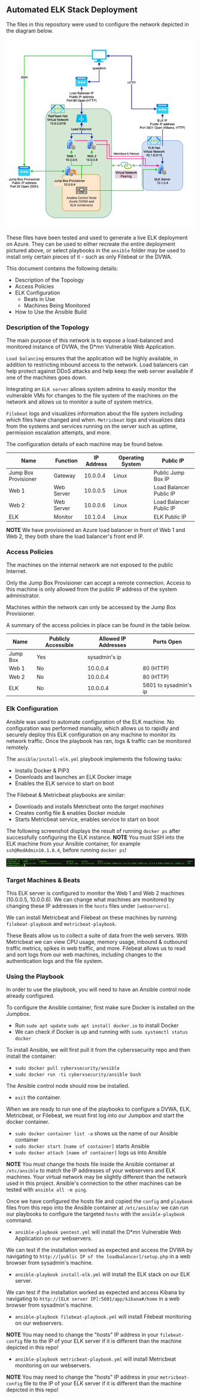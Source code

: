 ## Automated ELK Stack Deployment

The files in this repository were used to configure the network depicted in the diagram below.

![Network Diagram](images/Network_Diagram.png)

These files have been tested and used to generate a live ELK deployment on Azure. They can be used to either recreate the entire deployment pictured above, or select playbooks in the `ansible` folder may be used to install only certain pieces of it - such as only Filebeat or the DVWA.

This document contains the following details:
- Description of the Topology
- Access Policies
- ELK Configuration
  - Beats in Use
  - Machines Being Monitored
- How to Use the Ansible Build


### Description of the Topology

The main purpose of this network is to expose a load-balanced and monitored instance of DVWA, the D*mn Vulnerable Web Application.

`Load balancing` ensures that the application will be highly available, in addition to restricting inbound access to the network.
Load balancers can help protect against DDoS attacks and help keep the web server available if one of the machines goes down.

Integrating an `ELK server` allows system admins to easily monitor the vulnerable VMs for changes to the file system of the machines on the network and allows us to monitor a suite of system metrics. 

`Filebeat` logs and visualizes information about the file system including which files have changed and when. 
`Metricbeat` logs and visualizes data from the systems and services running on the server such as uptime, permission escalation attempts, and more.

The configuration details of each machine may be found below.

| Name                 | Function   | IP Address | Operating System | Public IP               |
|----------------------|------------|------------|------------------|-------------------------|
| Jump Box Provisioner | Gateway    | 10.0.0.4   | Linux            | Public Jump Box IP      |
| Web 1                | Web Server | 10.0.0.5   | Linux            | Load Balancer Public IP |
| Web 2                | Web Server | 10.0.0.6   | Linux            | Load Balancer Public IP |
| ELK                  | Monitor    | 10.1.0.4   | Linux            | ELK Public IP           |

**NOTE** We have provisioned an Azure load balancer in front of Web 1 and Web 2, they both share the load balancer's front end IP.

### Access Policies

The machines on the internal network are not exposed to the public Internet. 

Only the Jump Box Provisioner can accept a remote connection. Access to this machine is only allowed from the public IP address of the system administrator.

Machines within the network can only be accessed by the Jump Box Provisioner.

A summary of the access policies in place can be found in the table below.

| Name     | Publicly Accessible | Allowed IP Addresses | Ports Open            |
|----------|---------------------|----------------------|-----------------------|
| Jump Box | Yes                 | sysadmin's ip        |                       |
| Web 1    | No                  | 10.0.0.4             | 80 (HTTP)             |
| Web 2    | No                  | 10.0.0.4             | 80 (HTTP)             |
| ELK      | No                  | 10.0.0.4             | 5601 to sysadmin's ip |

### Elk Configuration

Ansible was used to automate configuration of the ELK machine. No configuration was performed manually, which allows us to rapidly and securely deploy this ELK configuration on any machine to monitor its network traffic. Once the playbook has ran, logs & traffic can be monitored remotely. 

The `ansible/install-elk.yml` playbook implements the following tasks:

- Installs Docker & PIP3
- Downloads and launches an ELK Docker image
- Enables the ELK service to start on boot

The Filebeat & Metricbeat playbooks are similar:

- Downloads and installs Metricbeat onto the _target machines_
- Creates config file & enables Docker module
- Starts Metricbeat service, enables service to start on boot

The following screenshot displays the result of running `docker ps` after successfully configuring the ELK instance. **NOTE** You must SSH into the ELK machine from your Ansible container, for example `ssh@RedAdmin10.1.0.4`, before running `docker ps`!

![Docker Output](images/docker_ps_ELK.png)

### Target Machines & Beats
This ELK server is configured to monitor the Web 1 and Web 2 machines (10.0.0.5, 10.0.0.6). We can change what machines are monitored by changing these IP addresses in the `hosts` files under `[webservers]`.

We can install Metricbeat and Filebeat on these machines by running `filebeat-playbook` and `metricbeat-playbook`.

These Beats allow us to collect a suite of data from the web servers. With Metricbeat we can view CPU usage, memory usage, inbound & outbound traffic metrics, spikes in web traffic, and more. Filebeat allows us to read and sort logs from our web machines, including changes to the authentication logs and the file system.

### Using the Playbook
In order to use the playbook, you will need to have an Ansible control node already configured.

To configure the Ansible container, first make sure Docker is installed on the Jumpbox.
- Run `sudo apt update`
      `sudo apt install docker.io` to install Docker
- We can check if Docker is up and running with `sudo systemctl status docker`

To install Ansible, we will first pull it from the cyberxsecurity repo and then install the container:
- `sudo docker pull cyberxsecurity/ansible`
- `sudo docker run -ti cyberxsecurity/ansible bash`

The Ansible control node should now be installed. 
- `exit` the container.

When we are ready to run one of the playbooks to configure a DVWA, ELK, Metricbeat, or Filebeat, we must first log into our Jumpbox and start the docker container.
- `sudo docker container list -a` shows us the name of our Ansible container
- `sudo docker start [name of container]` starts Ansible
- `sudo docker attach [name of container]` logs us into Ansible

**NOTE** You must change the hosts file inside the Ansible container at `/etc/ansible` to match the IP addresses of your webservers and ELK machines. Your virtual network may be slightly different than the network used in this project. 
Ansible's connection to the other machines can be tested with `ansible all -m ping`.

Once we have configured the hosts file and copied the `config` and `playbook` files from this repo into the Ansible container at `/etc/ansible/` we can run our playbooks to configure the targeted `hosts` with the `ansible-playbook` command.
- `ansible-playbook pentest.yml` will install the D*mn Vulnerable Web Application on our webservers.

We can test if the installation worked as expected and access the DVWA by navigating to `http://[public IP of the loadbalancer]/setup.php` in a web browser from sysadmin's machine.

- `ansible-playbook install-elk.yml` will install the ELK stack on our ELK server.

We can test if the installation worked as expected and access Kibana by navigating to `http://[ELK server IP]:5601/app/kibana#/home` in a web browser from sysadmin's machine.

- `ansible-playbook filebeat-playbook.yml` will install Filebeat monitoring on our webservers.

**NOTE** You may need to change the "hosts" IP address in your `filebeat-config` file to the IP of your ELK server if it is different than the machine depicted in this repo!

- `ansible-playbook metricbeat-playbook.yml` will install Metricbeat monitoring on our webservers.

**NOTE** You may need to change the "hosts" IP address in your `metricbeat-config` file to the IP of your ELK server if it is different than the machine depicted in this repo!